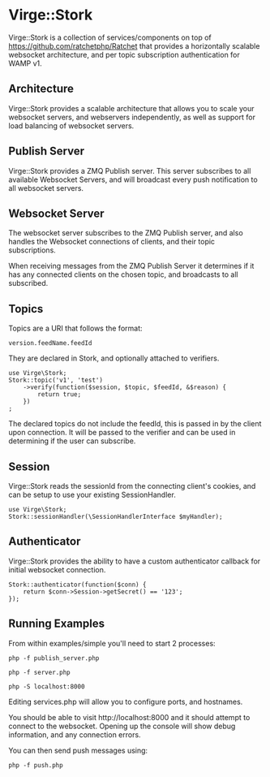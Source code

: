# Virge::Stork

Virge::Stork is a collection of services/components on top of 
https://github.com/ratchetphp/Ratchet that provides a horizontally scalable
websocket architecture, and per topic subscription authentication for WAMP v1.

## Architecture
Virge::Stork provides a scalable architecture that allows you to scale your
websocket servers, and webservers independently, as well as support
for load balancing of websocket servers.

## Publish Server
Virge::Stork provides a ZMQ Publish server. This server subscribes to all 
available Websocket Servers, and will broadcast every push notification to 
all websocket servers. 

## Websocket Server
The websocket server subscribes to the ZMQ Publish server, and
also handles the Websocket connections of clients, and their topic subscriptions.

When receiving messages from the ZMQ Publish Server it determines if it has 
any connected clients on the chosen topic, and broadcasts to all subscribed.

## Topics
Topics are a URI that follows the format:
```
version.feedName.feedId
```

They are declared in Stork, and optionally attached to verifiers.
```
use Virge\Stork;
Stork::topic('v1', 'test')
    ->verify(function($session, $topic, $feedId, &$reason) {
        return true;
    })
;
```

The declared topics do not include the feedId, this is passed in by the client
upon connection. It will be passed to the verifier and can be used in determining
if the user can subscribe.

## Session
Virge::Stork reads the sessionId from the connecting client's cookies, and can
be setup to use your existing SessionHandler.
```
use Virge\Stork;
Stork::sessionHandler(\SessionHandlerInterface $myHandler);
```

## Authenticator
Virge::Stork provides the ability to have a custom authenticator callback
for initial websocket connection.
```
Stork::authenticator(function($conn) {
    return $conn->Session->getSecret() == '123';
});
```

## Running Examples

From within examples/simple you'll need to start 2 processes:
```
php -f publish_server.php
```
```
php -f server.php
```
```
php -S localhost:8000
```

Editing services.php will allow you to configure ports, and hostnames.

You should be able to visit http://localhost:8000 and it should attempt to 
connect to the websocket. Opening up the console will show debug information,
and any connection errors.

You can then send push messages using:
```
php -f push.php
```
